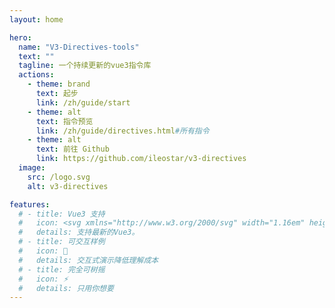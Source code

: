 ```yaml
---
layout: home

hero:
  name: "V3-Directives-tools"
  text: ""
  tagline: 一个持续更新的vue3指令库
  actions:
    - theme: brand
      text: 起步
      link: /zh/guide/start
    - theme: alt
      text: 指令预览
      link: /zh/guide/directives.html#所有指令
    - theme: alt
      text: 前往 Github
      link: https://github.com/ileostar/v3-directives
  image:
    src: /logo.svg
    alt: v3-directives

features:
  # - title: Vue3 支持
  #   icon: <svg xmlns="http://www.w3.org/2000/svg" width="1.16em" height="1em" viewBox="0 0 256 221"><path fill="#41B883" d="M204.8 0H256L128 220.8L0 0h97.92L128 51.2L157.44 0z"/><path fill="#41B883" d="m0 0l128 220.8L256 0h-51.2L128 132.48L50.56 0z"/><path fill="#35495E" d="M50.56 0L128 133.12L204.8 0h-47.36L128 51.2L97.92 0z"/></svg>
  #   details: 支持最新的Vue3。
  # - title: 可交互样例
  #   icon: 🎪
  #   details: 交互式演示降低理解成本
  # - title: 完全可树摇
  #   icon: ⚡
  #   details: 只用你想要
---
```


<style>
.image-src[alt="v3-directives"] {
    max-width: 160px;
    max-height: 160px;
}

@media (min-width: 640px) {
  .image-src[alt="v3-directives"] {
      max-width: 200px;
      max-height: 200px;
  }
}

@media (min-width: 960px) {
  .image-src[alt="v3-directives"] {
      max-width: 340px;
      max-height: 340px;
  }
}
</style>
